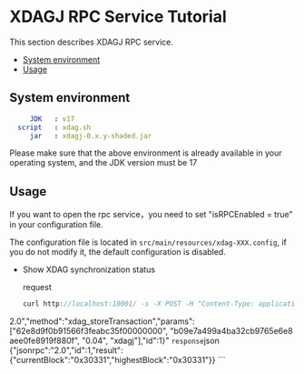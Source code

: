 # XDAGJ RPC Service Tutorial

This section describes XDAGJ RPC service.

- [System environment](#system-environment)
- [Usage](#usage)

## System environment

```yaml
     JDK   : v17
  script   : xdag.sh
     jar   : xdagj-0.x.y-shaded.jar
```

  Please make sure that the above environment is already available in your operating system, and the JDK version must be 17


## Usage

If you want to open the rpc service，you need to set "isRPCEnabled = true" in your configuration file.

The configuration file is located in `src/main/resources/xdag-XXX.config`, if you do not modify it, the default configuration is disabled. 

- Show XDAG synchronization status
    
    request
    ```js
    curl http://localhost:10001/ -s -X POST -H "Content-Type: application/json" --data "{\"jsonrpc\":\"
2.0\",\"method\":\"xdag_storeTransaction\",\"params\":[\"62e8d9f0b91566f3feabc35f00000000\", \"b09e7a499a4ba32cb9765e6e8
aee0fe8919f880f\", \"0.04\", \"xdagj\"],\"id\":1}"
    ```
    response
    ```json
    {"jsonrpc":"2.0","id":1,"result":{"currentBlock":"0x30331","highestBlock":"0x30331"}}
    ```
  
  



